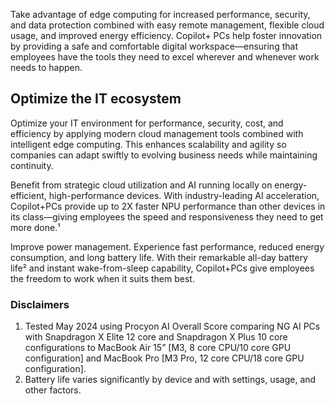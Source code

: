 Take advantage of edge computing for increased performance, security, and data protection combined with easy remote management, flexible cloud usage, and improved energy efficiency. Copilot+ PCs help foster innovation by providing a safe and comfortable digital workspace—ensuring that employees have the tools they need to excel wherever and whenever work needs to happen.

## Optimize the IT ecosystem

Optimize your IT environment for performance, security, cost, and efficiency by applying modern cloud management tools combined with intelligent edge computing. This enhances scalability and agility so companies can adapt swiftly to evolving business needs while maintaining continuity.

Benefit from strategic cloud utilization and AI running locally on energy-efficient, high-performance devices. With industry-leading AI acceleration, Copilot+PCs provide up to 2X faster NPU performance than other devices in its class—giving employees the speed and responsiveness they need to get more done.¹

Improve power management. Experience fast performance, reduced energy consumption, and long battery life. With their remarkable all-day battery life² and instant wake-from-sleep capability, Copilot+PCs give employees the freedom to work when it suits them best.

### Disclaimers

1. Tested May 2024 using Procyon AI Overall Score comparing NG AI PCs with Snapdragon X Elite 12 core and Snapdragon X Plus 10 core configurations to MacBook Air 15” [M3, 8 core CPU/10 core GPU configuration] and MacBook Pro [M3 Pro, 12 core CPU/18 core GPU configuration].
1. Battery life varies significantly by device and with settings, usage, and other factors.